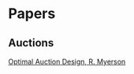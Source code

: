 # Papers

## Auctions

[Optimal Auction Design, R. Myerson](https://www.eecs.harvard.edu/cs286r/courses/spring07/papers/myerson.pdf)
